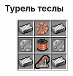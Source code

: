 # Турель теслы

<figure><img src="../../../../.gitbook/assets/tesla_turret_recipe.png" alt=""><figcaption></figcaption></figure>
